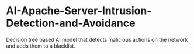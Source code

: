 # AI-Apache-Server-Intrusion-Detection-and-Avoidance
Decision tree based AI model that detects malicious actions on the network and adds them to a blacklist.
